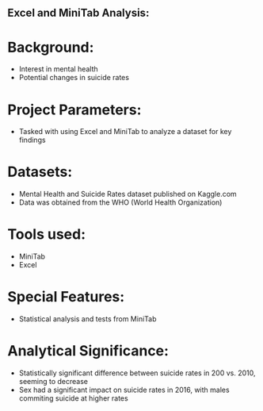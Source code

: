 ## Excel and MiniTab Analysis:

# Background:
- Interest in mental health
- Potential changes in suicide rates



# Project Parameters:
- Tasked with using Excel and MiniTab to analyze a dataset for key findings 




# Datasets:
- Mental Health and Suicide Rates dataset published on Kaggle.com
- Data was obtained from the WHO (World Health Organization) 




# Tools used:
- MiniTab
- Excel



# Special Features:
- Statistical analysis and tests from MiniTab


# Analytical Significance:
- Statistically significant difference between suicide rates in 200 vs. 2010, seeming to decrease
- Sex had a significant impact on suicide rates in 2016, with males commiting suicide at higher rates

